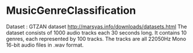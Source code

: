 # MusicGenreClassification
Dataset : GTZAN dataset
http://marsyas.info/downloads/datasets.html 
The dataset consists of 1000 audio tracks each 30 seconds long.
It contains 10 genres, each represented by 100 tracks. The tracks are all 22050Hz Mono 16-bit audio files in .wav format.

